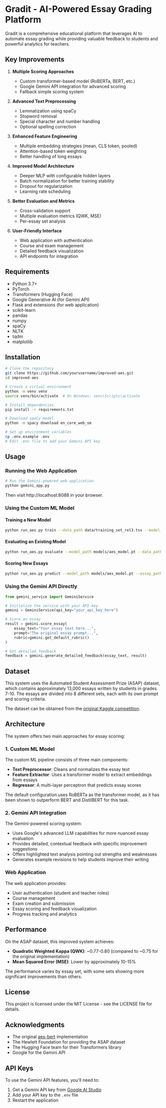 # Gradit - AI-Powered Essay Grading Platform

Gradit is a comprehensive educational platform that leverages AI to automate essay grading while providing valuable feedback to students and powerful analytics for teachers.
## Key Improvements

1. **Multiple Scoring Approaches**
   - Custom transformer-based model (RoBERTa, BERT, etc.)
   - Google Gemini API integration for advanced scoring
   - Fallback simple scoring system

2. **Advanced Text Preprocessing**
   - Lemmatization using spaCy
   - Stopword removal
   - Special character and number handling
   - Optional spelling correction

3. **Enhanced Feature Engineering**
   - Multiple embedding strategies (mean, CLS token, pooled)
   - Attention-based token weighting
   - Better handling of long essays

4. **Improved Model Architecture**
   - Deeper MLP with configurable hidden layers
   - Batch normalization for better training stability
   - Dropout for regularization
   - Learning rate scheduling

5. **Better Evaluation and Metrics**
   - Cross-validation support
   - Multiple evaluation metrics (QWK, MSE)
   - Per-essay set analysis

6. **User-Friendly Interface**
   - Web application with authentication
   - Course and exam management
   - Detailed feedback visualization
   - API endpoints for integration

## Requirements

- Python 3.7+
- PyTorch
- Transformers (Hugging Face)
- Google Generative AI (for Gemini API)
- Flask and extensions (for web application)
- scikit-learn
- pandas
- numpy
- spaCy
- NLTK
- tqdm
- matplotlib

## Installation

```bash
# Clone the repository
git clone https://github.com/yourusername/improved-aes.git
cd improved-aes

# Create a virtual environment
python -m venv venv
source venv/bin/activate  # On Windows: venv\Scripts\activate

# Install dependencies
pip install -r requirements.txt

# Download spaCy model
python -m spacy download en_core_web_sm

# Set up environment variables
cp .env.example .env
# Edit .env file to add your Gemini API key
```

## Usage

### Running the Web Application

```bash
# Run the Gemini-powered web application
python gemini_app.py
```

Then visit http://localhost:8088 in your browser.

### Using the Custom ML Model

#### Training a New Model

```bash
python run_aes.py train --data_path data/training_set_rel3.tsv --model_name roberta-base --preprocessing --cv --save_path models/aes_model.pt
```

#### Evaluating an Existing Model

```bash
python run_aes.py evaluate --model_path models/aes_model.pt --data_path data/test_set.csv
```

#### Scoring New Essays

```bash
python run_aes.py predict --model_path models/aes_model.pt --essay_path new_essays.csv --essay_set 1 --output_path predictions.csv
```

### Using the Gemini API Directly

```python
from gemini_service import GeminiService

# Initialize the service with your API key
gemini = GeminiService(api_key="your_api_key_here")

# Score an essay
result = gemini.score_essay(
    essay_text="Your essay text here...",
    prompt="The original essay prompt...",
    rubric=gemini.get_default_rubric()
)

# Get detailed feedback
feedback = gemini.generate_detailed_feedback(essay_text, result)
```

## Dataset

This system uses the Automated Student Assessment Prize (ASAP) dataset, which contains approximately 13,000 essays written by students in grades 7-10. The essays are divided into 8 different sets, each with its own prompt and scoring criteria.

The dataset can be obtained from the [original Kaggle competition](https://www.kaggle.com/c/asap-aes/data).

## Architecture

The system offers two main approaches for essay scoring:

### 1. Custom ML Model

The custom ML pipeline consists of three main components:

- **Text Preprocessor**: Cleans and normalizes the essay text
- **Feature Extractor**: Uses a transformer model to extract embeddings from essays
- **Regressor**: A multi-layer perceptron that predicts essay scores

The default configuration uses RoBERTa as the transformer model, as it has been shown to outperform BERT and DistilBERT for this task.

### 2. Gemini API Integration

The Gemini-powered scoring system:

- Uses Google's advanced LLM capabilities for more nuanced essay evaluation
- Provides detailed, contextual feedback with specific improvement suggestions
- Offers highlighted text analysis pointing out strengths and weaknesses
- Generates example revisions to help students improve their writing

### Web Application

The web application provides:

- User authentication (student and teacher roles)
- Course management
- Exam creation and submission
- Essay scoring and feedback visualization
- Progress tracking and analytics

## Performance

On the ASAP dataset, this improved system achieves:

- **Quadratic Weighted Kappa (QWK)**: ~0.77-0.80 (compared to ~0.75 for the original implementation)
- **Mean Squared Error (MSE)**: Lower by approximately 10-15%

The performance varies by essay set, with some sets showing more significant improvements than others.

## License

This project is licensed under the MIT License - see the LICENSE file for details.

## Acknowledgments

- The original [aes-bert](https://github.com/leobertolazzi/aes-bert) implementation
- The Hewlett Foundation for providing the ASAP dataset
- The Hugging Face team for their Transformers library
- Google for the Gemini API

## API Keys

To use the Gemini API features, you'll need to:

1. Get a Gemini API key from [Google AI Studio](https://makersuite.google.com/app/apikey)
2. Add your API key to the `.env` file
3. Restart the application
